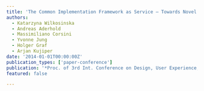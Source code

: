 ```yaml
---
title: 'The Common Implementation Framework as Service – Towards Novel Applications for Streamlined Presentation of 3D Content on the Web'
authors:
  - Katarzyna Wilkosinska
  - Andreas Aderhold
  - Massimiliano Corsini
  - Yvonne Jung
  - Holger Graf
  - Arjan Kujiper
date: '2014-01-01T00:00:00Z'
publication_types: ['paper-conference']
publication: '*Proc. of 3rd Int. Conference on Design, User Experience, and Usability (Part II). Part of HCI International 2014*'
featured: false

---
```

